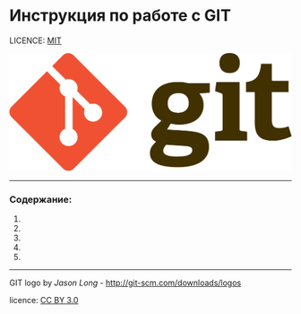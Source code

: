 # Инструкция по работе с **GIT**

LICENCE: [MIT](./licence.md)

![git-logo](./images/git-logo.png)

---
### Содержание:

1.
2.
3.
4.
5.

---
GIT logo by *Jason Long* - http://git-scm.com/downloads/logos

licence: [CC BY 3.0](https://creativecommons.org/licenses/by/3.0/)